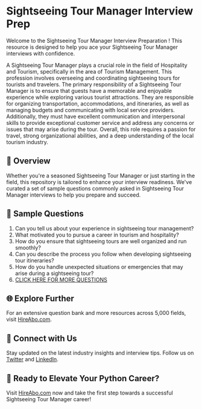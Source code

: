 # Sightseeing Tour Manager Interview Prep

Welcome to the Sightseeing Tour Manager Interview Preparation ! This resource is designed to help you ace your Sightseeing Tour Manager interviews with confidence.

A Sightseeing Tour Manager plays a crucial role in the field of Hospitality and Tourism, specifically in the area of Tourism Management. This profession involves overseeing and coordinating sightseeing tours for tourists and travelers. The primary responsibility of a Sightseeing Tour Manager is to ensure that guests have a memorable and enjoyable experience while exploring various tourist attractions. They are responsible for organizing transportation, accommodations, and itineraries, as well as managing budgets and communicating with local service providers. Additionally, they must have excellent communication and interpersonal skills to provide exceptional customer service and address any concerns or issues that may arise during the tour. Overall, this role requires a passion for travel, strong organizational abilities, and a deep understanding of the local tourism industry.

## 🚀 Overview

Whether you're a seasoned Sightseeing Tour Manager or just starting in the field, this repository is tailored to enhance your interview readiness. We've curated a set of sample questions commonly asked in Sightseeing Tour Manager interviews to help you prepare and succeed.

## 📝 Sample Questions

1. Can you tell us about your experience in sightseeing tour management?
2. What motivated you to pursue a career in tourism and hospitality?
3. How do you ensure that sightseeing tours are well organized and run smoothly?
4. Can you describe the process you follow when developing sightseeing tour itineraries?
5. How do you handle unexpected situations or emergencies that may arise during a sightseeing tour?
6. [CLICK HERE FOR MORE QUESTIONS](https://hireabo.com/job/11_1_6/Sightseeing%20Tour%20Manager)

## 🌐 Explore Further

For an extensive question bank and more resources across 5,000 fields, visit [HireAbo.com](https://www.hireabo.com).

## 📱 Connect with Us

Stay updated on the latest industry insights and interview tips. Follow us on [Twitter](https://twitter.com/hireabo) and [LinkedIn](https://www.linkedin.com/in/hire-abo-3609972a8/).

## 🚀 Ready to Elevate Your Python Career?

Visit [HireAbo.com](https://www.hireabo.com) now and take the first step towards a successful Sightseeing Tour Manager career!
